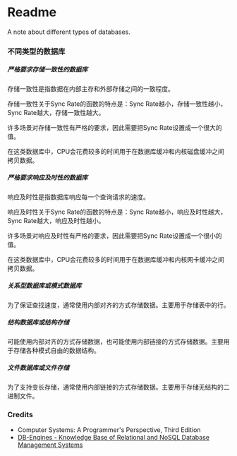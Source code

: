 # Readme
A note about different types of databases.

### 不同类型的数据库

##### 严格要求存储一致性的数据库

存储一致性是指数据在内部主存和外部存储之间的一致程度。

存储一致性关于Sync Rate的函数的特点是：Sync Rate越小，存储一致性越小，Sync Rate越大，存储一致性越大。

许多场景对存储一致性有严格的要求，因此需要把Sync Rate设置成一个很大的值。

在这类数据库中，CPU会花费较多的时间用于在数据库缓冲和内核磁盘缓冲之间拷贝数据。

##### 严格要求响应及时性的数据库

响应及时性是指数据库响应每一个查询请求的速度。

响应及时性关于Sync Rate的函数的特点是：Sync Rate越小，响应及时性越大，Sync Rate越大，响应及时性越小。

许多场景对响应及时性有严格的要求，因此需要把Sync Rate设置成一个很小的值。

在这类数据库中，CPU会花费较多的时间用于在数据库缓冲和内核网卡缓冲之间拷贝数据。

##### 关系型数据库或模式数据库
为了保证查找速度，通常使用内部对齐的方式存储数据。主要用于存储表中的行。

##### 结构数据库或结构存储
可能使用内部对齐的方式存储数据，也可能使用内部链接的方式存储数据。主要用于存储各种模式自由的数据结构。

##### 文件数据库或文件存储
为了支持变长存储，通常使用内部链接的方式存储数据。主要用于存储无结构的二进制文件。

### Credits
- Computer Systems: A Programmer's Perspective, Third Edition
- [DB-Engines - Knowledge Base of Relational and NoSQL Database Management Systems](https://db-engines.com/)
